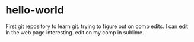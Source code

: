 # hello-world
First git repository to learn git.
trying to figure out on comp edits.
I can edit in the web page interesting.
edit on my comp in sublime.